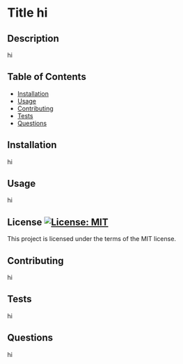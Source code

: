 # Title hi


## Description

hi


## Table of Contents

- [Installation](#installation)
- [Usage](#usage)
- [Contributing](#contributing)
- [Tests](#tests)
- [Questions](#questions)



## Installation

hi


## Usage

hi


## License [![License: MIT](https://img.shields.io/badge/License-MIT-yellow.svg)](https://opensource.org/licenses/MIT)

This project is licensed under the terms of the MIT license.


## Contributing

hi


## Tests

hi


## Questions

hi
